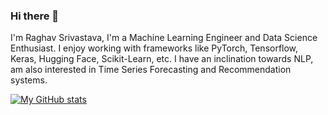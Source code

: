 ### Hi there 👋

I'm Raghav Srivastava, I'm a Machine Learning Engineer and Data Science Enthusiast.
I enjoy working with frameworks like PyTorch, Tensorflow, Keras, Hugging Face, Scikit-Learn, etc.
I have an inclination towards NLP, am also interested in Time Series Forecasting and Recommendation systems. 

[![My GitHub stats](https://github-readme-stats.vercel.app/api?username=RaghavSrivastava25)](https://github.com/RaghavSrivastava25/github-readme-stats)
